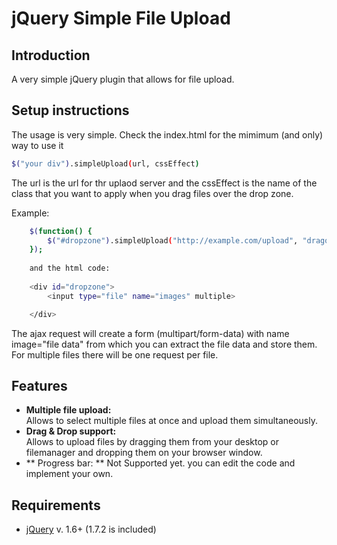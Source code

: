 # jQuery Simple File Upload 

## Introduction

A very simple jQuery plugin that allows for file upload. 


## Setup instructions

The usage is very simple. Check the index.html for the mimimum (and only) way to use it

```sh
$("your div").simpleUpload(url, cssEffect)
```

The url is the url for thr uplaod server and the cssEffect is the name of the class that you want to apply when you drag files over the drop zone. 

Example:


```sh
	$(function() {
		$("#dropzone").simpleUpload("http://example.com/upload", "dragover");
	});
	
	and the html code:
	
	<div id="dropzone">
		<input type="file" name="images" multiple>

	</div>
```

The ajax request will create a form (multipart/form-data) with name image="file data" from which you can extract the file data and store them. For multiple files there will be one request per file. 

## Features
* **Multiple file upload:**  
  Allows to select multiple files at once and upload them simultaneously.
* **Drag & Drop support:**  
  Allows to upload files by dragging them from your desktop or filemanager and dropping them on your browser window.
* ** Progress bar: **
  Not Supported yet. you can edit the code and implement your own. 

## Requirements
* [jQuery](http://jquery.com/) v. 1.6+ (1.7.2 is included)